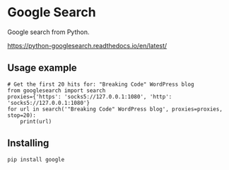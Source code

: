 Google Search
============

Google search from Python.

https://python-googlesearch.readthedocs.io/en/latest/

Usage example
-------------

    # Get the first 20 hits for: "Breaking Code" WordPress blog
    from googlesearch import search
    proxies={'https': 'socks5://127.0.0.1:1080', 'http': 'socks5://127.0.0.1:1080'}
    for url in search('"Breaking Code" WordPress blog', proxies=proxies, stop=20):
        print(url)

Installing
----------

    pip install google
